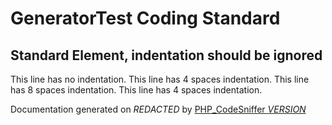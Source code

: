 # GeneratorTest Coding Standard

## Standard Element, indentation should be ignored

This line has no indentation.
    This line has 4 spaces indentation.
        This line has 8 spaces indentation.
    This line has 4 spaces indentation.

Documentation generated on *REDACTED* by [PHP_CodeSniffer *VERSION*](https://github.com/PHPCSStandards/PHP_CodeSniffer)
